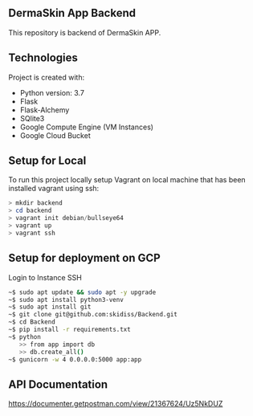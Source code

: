## DermaSkin App Backend
This repository is backend of DermaSkin APP. 

## Technologies
Project is created with:
* Python version: 3.7
* Flask
* Flask-Alchemy
* SQlite3
* Google Compute Engine (VM Instances)
* Google Cloud Bucket

## Setup for Local
To run this project locally setup Vagrant on local machine that has been installed vagrant using ssh:
```powershell
> mkdir backend
> cd backend
> vagrant init debian/bullseye64
> vagrant up
> vagrant ssh
```

## Setup for deployment on GCP
Login to Instance SSH
```bash
~$ sudo apt update && sudo apt -y upgrade
~$ sudo apt install python3-venv
~$ sudo apt install git
~$ git clone git@github.com:skidiss/Backend.git
~$ cd Backend
~$ pip install -r requirements.txt
~$ python 
   >> from app import db
   >> db.create_all()
~$ gunicorn -w 4 0.0.0.0:5000 app:app
```
## API Documentation
https://documenter.getpostman.com/view/21367624/Uz5NkDUZ


